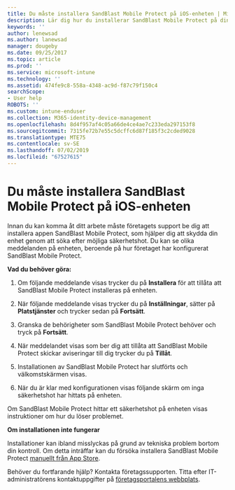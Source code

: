```yaml
---
title: Du måste installera SandBlast Mobile Protect på iOS-enheten | Microsoft Docs
description: Lär dig hur du installerar SandBlast Mobile Protect på din iOS-enhet.
keywords: ''
author: lenewsad
ms.author: lanewsad
manager: dougeby
ms.date: 09/25/2017
ms.topic: article
ms.prod: ''
ms.service: microsoft-intune
ms.technology: ''
ms.assetid: 474fe9c8-558a-4348-ac9d-f87c79f150c4
searchScope:
- User help
ROBOTS: ''
ms.custom: intune-enduser
ms.collection: M365-identity-device-management
ms.openlocfilehash: 8d4f957af4c05a66de4ce4ae7c233eda297153f8
ms.sourcegitcommit: 7315fe72b7e55c5dcffc6d87f185f3c2cded9028
ms.translationtype: MTE75
ms.contentlocale: sv-SE
ms.lasthandoff: 07/02/2019
ms.locfileid: "67527615"
---
```

# <a name="you-need-to-install-sandblast-mobile-protect-on-your-ios-device"></a>Du måste installera SandBlast Mobile Protect på iOS-enheten

Innan du kan komma åt ditt arbete måste företagets support be dig att installera appen SandBlast Mobile Protect, som hjälper dig att skydda din enhet genom att söka efter möjliga säkerhetshot. Du kan se olika meddelanden på enheten, beroende på hur företaget har konfigurerat SandBlast Mobile Protect.

**Vad du behöver göra:**

1. Om följande meddelande visas trycker du på **Installera** för att tillåta att SandBlast Mobile Protect installeras på enheten.

2. När följande meddelande visas trycker du på **Inställningar**, sätter på **Platstjänster** och trycker sedan på **Fortsätt**.

3. Granska de behörigheter som SandBlast Mobile Protect behöver och tryck på **Fortsätt**.

4. När meddelandet visas som ber dig att tillåta att SandBlast Mobile Protect skickar aviseringar till dig trycker du på **Tillåt**.

5. Installationen av SandBlast Mobile Protect har slutförts och välkomstskärmen visas.

6. När du är klar med konfigurationen visas följande skärm om inga säkerhetshot har hittats på enheten.

Om SandBlast Mobile Protect hittar ett säkerhetshot på enheten visas instruktioner om hur du löser problemet.

**Om installationen inte fungerar**

Installationer kan ibland misslyckas på grund av tekniska problem bortom din kontroll. Om detta inträffar kan du försöka installera SandBlast Mobile Protect [manuellt från App Store](https://itunes.apple.com/app/sandblast-mobile-protect/id1006390797).

Behöver du fortfarande hjälp? Kontakta företagssupporten. Titta efter IT-administratörens kontaktuppgifter på [företagsportalens webbplats](https://go.microsoft.com/fwlink/?linkid=2010980).

